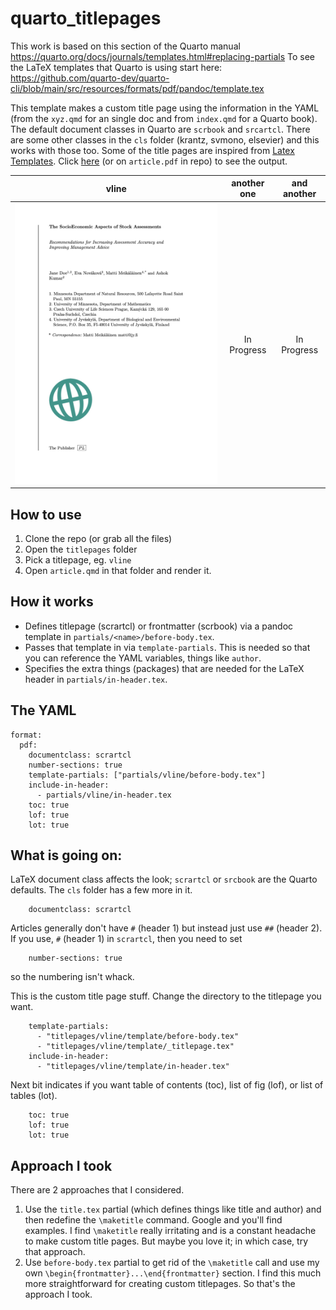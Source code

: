 # quarto_titlepages

This work is based on this section of the Quarto manual https://quarto.org/docs/journals/templates.html#replacing-partials
To see the LaTeX templates that Quarto is using start here: https://github.com/quarto-dev/quarto-cli/blob/main/src/resources/formats/pdf/pandoc/template.tex

This template makes a custom title page using the information in the YAML (from the `xyz.qmd` for an single doc and from `index.qmd` for a Quarto book). The default document classes in Quarto are `scrbook` and `srcartcl`. There are some other classes in the `cls` folder (krantz, svmono, elsevier) and this works with those too.  Some of the title pages are inspired from [Latex Templates](http://www.latextemplates.com/cat/title-pages#google_vignette). Click [here](https://github.com/nmfs-opensci/quarto_titlepages/blob/e1384fabc59772a1211a693eca7b6490c68f9939/article.pdf) (or on `article.pdf` in repo) to see the output.

|                                    vline                                    | another one | and another |
|:---------------------------------------------:|:-----------:|:-----------:|
| ![](images/paste-B5AF478C.png) | In Progress | In Progress |

## How to use

1.  Clone the repo (or grab all the files)
2.  Open the `titlepages` folder
3.  Pick a titlepage, eg. `vline`
4.  Open `article.qmd` in that folder and render it.

## How it works

-   Defines titlepage (scrartcl) or frontmatter (scrbook) via a pandoc template in `partials/<name>/before-body.tex`.
-   Passes that template in via `template-partials`. This is needed so that you can reference the YAML variables, things like `author`.
-   Specifies the extra things (packages) that are needed for the LaTeX header in `partials/in-header.tex`.

## The YAML

    format:
      pdf:
        documentclass: scrartcl 
        number-sections: true
        template-partials: ["partials/vline/before-body.tex"]
        include-in-header: 
          - partials/vline/in-header.tex
        toc: true
        lof: true
        lot: true

## What is going on:

LaTeX document class affects the look;  `scrartcl` or `srcbook` are the Quarto defaults. The `cls` folder has a few more in it.

        documentclass: scrartcl

Articles generally don't have `#` (header 1) but instead just use `##` (header 2). If you use, `#` (header 1) in `scrartcl`, then you need to set

        number-sections: true 

so the numbering isn't whack.

This is the custom title page stuff. Change the directory to the titlepage you want.

        template-partials:
          - "titlepages/vline/template/before-body.tex"
          - "titlepages/vline/template/_titlepage.tex" 
        include-in-header: 
          - "titlepages/vline/template/in-header.tex"

Next bit indicates if you want table of contents (toc), list of fig (lof), or list of tables (lot).

        toc: true
        lof: true
        lot: true

## Approach I took

There are 2 approaches that I considered.

1. Use the `title.tex` partial (which defines things like title and author) and then redefine the `\maketitle` command. Google and you'll find examples. I find `\maketitle` really irritating and is a constant headache to make custom title pages. But maybe you love it; in which case, try that approach.
2. Use `before-body.tex` partial to get rid of the `\maketitle` call and use my own `\begin{frontmatter}...\end{frontmatter}` section. I find this much more straightforward for creating custom titlepages. So that's the approach I took.

